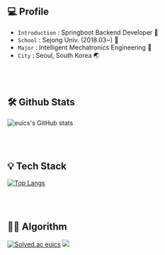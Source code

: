 ## 💻 Profile
- `Introduction` : Springboot Backend Developer 🌿
- `School` : Sejong Univ. (2018.03~) 🏫
- `Major` : Intelligent Mechatronics Engineering 📙
- `City` : Seoul, South Korea 🌏

<br>
<br>

## 🛠 Github Stats
![euics's GitHub stats](https://github-readme-stats.vercel.app/api?username=euics&show_icons=true&theme=dark&count_private=true)

<br>
<br>

## 💡 Tech Stack
[![Top Langs](https://github-readme-stats.vercel.app/api/top-langs/?username=euics&langs_count=10&layout=compact)]()

<br>
<br>

## 🧑‍💻 Algorithm
[![Solved.ac
euics](http://mazassumnida.wtf/api/v2/generate_badge?boj=pjh575157)](https://solved.ac/pjh575157)
<img src="http://mazandi.herokuapp.com/api?handle=pjh575157&theme=warm"/>
